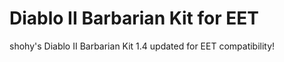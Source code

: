 # Diablo II Barbarian Kit for EET
shohy's Diablo II Barbarian Kit 1.4 updated for EET compatibility!
